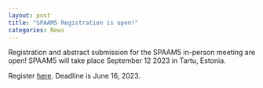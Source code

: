 ```yaml
---
layout: post
title: "SPAAM5 Registration is open!"
categories: News
---
```


Registration and abstract submission for the SPAAM5 in-person meeting are open! SPAAM5 will take place September 12 2023 in Tartu, Estonia.

Register [here](https://forms.gle/PkN8jZ6SAUPRogpj9). Deadline is June 16, 2023.
